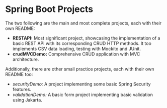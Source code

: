 # Spring Boot Projects

The two following are the main and most complete projects, each with their own README:

- **RESTAPI:** Most significant project, showcasing the implementation of a basic REST API with its corresponding CRUD HTTP methods. It too implements CSV data loading, testing with Mockito and JUnit.
- **crudMVCDemo:** Comprehensive CRUD application with MVC architecture.

Additionally, there are other small practice projects, each with their own README too:

- *securityDemo:* A project implementing some basic Spring Security features.
- *validationDemo:* A basic form project implementing basic validation using Jakarta.
